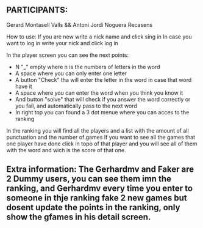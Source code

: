 ## PARTICIPANTS:

Gerard Montasell Valls &&
Antoni Jordi Noguera Recasens

How to use:
If you are new write a nick name and click sing in
In case you want to log in write your nick and click log in

In the player screen you can see the next points:
  - N "_" empty where n is the numbers of letters in the word
  - A space where you can only enter one letter
  - A button "Check" tha will enter the letter in the word in case that word have it
  - A space where you can enter the word when you think you know it
  - And button "solve" that will check if you answer the word correctly or you fail, and automatically pass to the next word
  - In right top you can found a 3 dot menue where you can acces to the ranking

In the ranking you will find all the players and a list with the amount of all punctuation and the number of games
If you want to see all the games that one player have done click in topo of that player and you will see all of them with the word and wich is the score of that one.

Extra information:
The Gerhardmv and Faker are 2 Dummy users, you can see them imn the ranking, and Gerhardmv every time you enter to someone in thje ranking fake 2 new games but dosent update the points in the ranking, only show the gfames in his detail screen.
---
